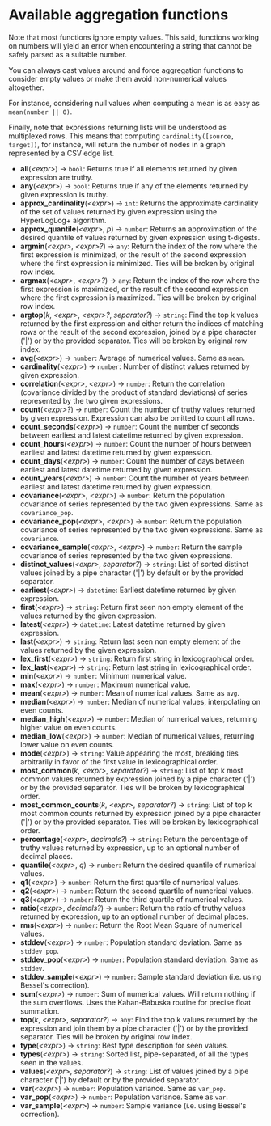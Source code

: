 # Available aggregation functions

Note that most functions ignore empty values. This said, functions working on
numbers will yield an error when encountering a string that cannot be safely
parsed as a suitable number.

You can always cast values around and force aggregation functions to
consider empty values or make them avoid non-numerical values altogether.

For instance, considering null values when computing a mean is as easy
as `mean(number || 0)`.

Finally, note that expressions returning lists will be understood as multiplexed rows.
This means that computing `cardinality([source, target])`, for instance, will return
the number of nodes in a graph represented by a CSV edge list.

- **all**(*\<expr\>*) -> `bool`: Returns true if all elements returned by given expression are truthy.
- **any**(*\<expr\>*) -> `bool`: Returns true if any of the elements returned by given expression is truthy.
- **approx_cardinality**(*\<expr\>*) -> `int`: Returns the approximate cardinality of the set of values returned by given expression using the HyperLogLog+ algorithm.
- **approx_quantile**(*\<expr\>*, *p*) -> `number`: Returns an approximation of the desired quantile of values returned by given expression using t-digests.
- **argmin**(*\<expr\>*, *\<expr\>?*) -> `any`: Return the index of the row where the first expression is minimized, or the result of the second expression where the first expression is minimized. Ties will be broken by original row index.
- **argmax**(*\<expr\>*, *\<expr\>?*) -> `any`: Return the index of the row where the first expression is maximized, or the result of the second expression where the first expression is maximized. Ties will be broken by original row index.
- **argtop**(*k*, *\<expr\>*, *\<expr\>?*, *separator?*) -> `string`: Find the top k values returned by the first expression and either return the indices of matching rows or the result of the second expression, joined by a pipe character ('|') or by the provided separator. Ties will be broken by original row index.
- **avg**(*\<expr\>*) -> `number`: Average of numerical values. Same as `mean`.
- **cardinality**(*\<expr\>*) -> `number`: Number of distinct values returned by given expression.
- **correlation**(*\<expr\>*, *\<expr\>*) -> `number`: Return the correlation (covariance divided by the product of standard deviations) of series represented by the two given expressions.
- **count**(*\<expr\>?*) -> `number`: Count the number of truthy values returned by given expression. Expression can also be omitted to count all rows.
- **count_seconds**(*\<expr\>*) -> `number`: Count the number of seconds between earliest and latest datetime returned by given expression.
- **count_hours**(*\<expr\>*) -> `number`: Count the number of hours between earliest and latest datetime returned by given expression.
- **count_days**(*\<expr\>*) -> `number`: Count the number of days between earliest and latest datetime returned by given expression.
- **count_years**(*\<expr\>*) -> `number`: Count the number of years between earliest and latest datetime returned by given expression.
- **covariance**(*\<expr\>*, *\<expr\>*) -> `number`: Return the population covariance of series represented by the two given expressions. Same as `covariance_pop`.
- **covariance_pop**(*\<expr\>*, *\<expr\>*) -> `number`: Return the population covariance of series represented by the two given expressions. Same as `covariance`.
- **covariance_sample**(*\<expr\>*, *\<expr\>*) -> `number`: Return the sample covariance of series represented by the two given expressions.
- **distinct_values**(*\<expr\>*, *separator?*) -> `string`: List of sorted distinct values joined by a pipe character ('|') by default or by the provided separator.
- **earliest**(*\<expr\>*) -> `datetime`: Earliest datetime returned by given expression.
- **first**(*\<expr\>*) -> `string`: Return first seen non empty element of the values returned by the given expression.
- **latest**(*\<expr\>*) -> `datetime`: Latest datetime returned by given expression.
- **last**(*\<expr\>*) -> `string`: Return last seen non empty element of the values returned by the given expression.
- **lex_first**(*\<expr\>*) -> `string`: Return first string in lexicographical order.
- **lex_last**(*\<expr\>*) -> `string`: Return last string in lexicographical order.
- **min**(*\<expr\>*) -> `number`: Minimum numerical value.
- **max**(*\<expr\>*) -> `number`: Maximum numerical value.
- **mean**(*\<expr\>*) -> `number`: Mean of numerical values. Same as `avg`.
- **median**(*\<expr\>*) -> `number`: Median of numerical values, interpolating on even counts.
- **median_high**(*\<expr\>*) -> `number`: Median of numerical values, returning higher value on even counts.
- **median_low**(*\<expr\>*) -> `number`: Median of numerical values, returning lower value on even counts.
- **mode**(*\<expr\>*) -> `string`: Value appearing the most, breaking ties arbitrarily in favor of the first value in lexicographical order.
- **most_common**(*k*, *\<expr\>*, *separator?*) -> `string`: List of top k most common values returned by expression joined by a pipe character ('|') or by the provided separator. Ties will be broken by lexicographical order.
- **most_common_counts**(*k*, *\<expr\>*, *separator?*) -> `string`: List of top k most common counts returned by expression joined by a pipe character ('|') or by the provided separator. Ties will be broken by lexicographical order.
- **percentage**(*\<expr\>*, *decimals?*) -> `string`: Return the percentage of truthy values returned by expression, up to an optional number of decimal places.
- **quantile**(*\<expr\>*, *q*) -> `number`: Return the desired quantile of numerical values.
- **q1**(*\<expr\>*) -> `number`: Return the first quartile of numerical values.
- **q2**(*\<expr\>*) -> `number`: Return the second quartile of numerical values.
- **q3**(*\<expr\>*) -> `number`: Return the third quartile of numerical values.
- **ratio**(*\<expr\>*, *decimals?*) -> `number`: Return the ratio of truthy values returned by expression, up to an optional number of decimal places.
- **rms**(*\<expr\>*) -> `number`: Return the Root Mean Square of numerical values.
- **stddev**(*\<expr\>*) -> `number`: Population standard deviation. Same as `stddev_pop`.
- **stddev_pop**(*\<expr\>*) -> `number`: Population standard deviation. Same as `stddev`.
- **stddev_sample**(*\<expr\>*) -> `number`: Sample standard deviation (i.e. using Bessel's correction).
- **sum**(*\<expr\>*) -> `number`: Sum of numerical values. Will return nothing if the sum overflows. Uses the Kahan-Babuska routine for precise float summation.
- **top**(*k*, *\<expr\>*, *separator?*) -> `any`: Find the top k values returned by the expression and join them by a pipe character ('|') or by the provided separator. Ties will be broken by original row index.
- **type**(*\<expr\>*) -> `string`: Best type description for seen values.
- **types**(*\<expr\>*) -> `string`: Sorted list, pipe-separated, of all the types seen in the values.
- **values**(*\<expr\>*, *separator?*) -> `string`: List of values joined by a pipe character ('|') by default or by the provided separator.
- **var**(*\<expr\>*) -> `number`: Population variance. Same as `var_pop`.
- **var_pop**(*\<expr\>*) -> `number`: Population variance. Same as `var`.
- **var_sample**(*\<expr\>*) -> `number`: Sample variance (i.e. using Bessel's correction).
